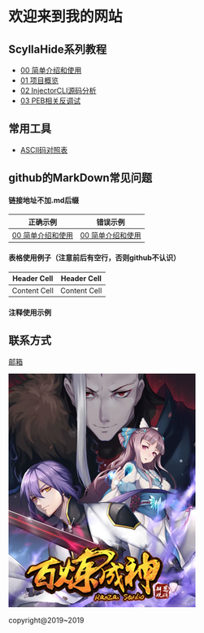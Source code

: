 # 欢迎来到我的网站

## ScyllaHide系列教程

- [00 简单介绍和使用](http://ninecents.github.io/course/ScyllaHide/00%20简单介绍和使用)
- [01 项目概览](http://ninecents.github.io/course/ScyllaHide/01%20项目概览)
- [02 InjectorCLI源码分析](http://ninecents.github.io/course/ScyllaHide/02%20InjectorCLI源码分析)
- [03 PEB相关反调试](http://ninecents.github.io/course/ScyllaHide/03%20PEB相关反调试)

## 常用工具
- [ASCII码对照表](http://ninecents.github.io/utils/ASCII码对照表.html)

## github的MarkDown常见问题
#### 链接地址不加.md后缀

| 正确示例 | 错误示例 |
| ------------- | ------------- |
| [00 简单介绍和使用](http://ninecents.github.io/course/ScyllaHide/00%20简单介绍和使用) | [00 简单介绍和使用](http://ninecents.github.io/course/ScyllaHide/00%20简单介绍和使用.md) |

#### 表格使用例子（注意前后有空行，否则github不认识）

| Header Cell | Header Cell |
| ------------- | ------------- |
| Content Cell | Content Cell |

#### 注释使用示例

[//]: <> (This may be the most platform independent comment
    ## Todo:
2019-2-11
MarkDown注释；
xmind文件提交；
html静态文本测试-ascii。)

## 联系方式

[邮箱](mailto:3357427767@qq.com)

![百炼成神](bailianchengshen.jpg)

copyright@2019~2019
 
